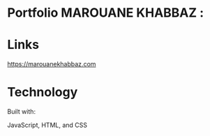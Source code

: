 # Portfolio MAROUANE KHABBAZ :
# Links 
https://marouanekhabbaz.com

# Technology 

Built with:

JavaScript, HTML, and CSS

